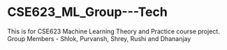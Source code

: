 # CSE623_ML_Group---Tech
This is for CSE623 Machine Learning Theory and Practice course project. Group Members - Shlok, Purvansh, Shrey, Rushi and Dhananjay
